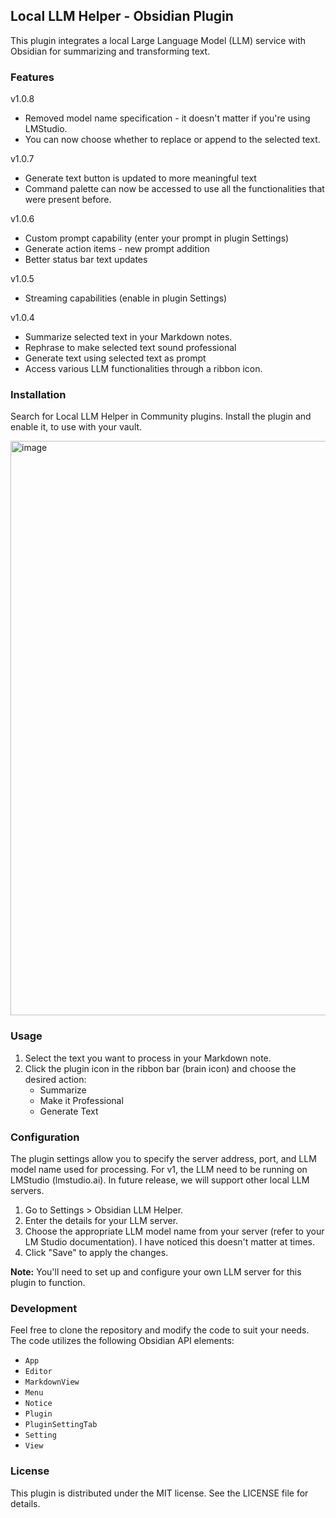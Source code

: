 ## Local LLM Helper - Obsidian Plugin

This plugin integrates a local Large Language Model (LLM) service with Obsidian for summarizing and transforming text.

### Features
v1.0.8
* Removed model name specification - it doesn't matter if you're using LMStudio.
* You can now choose whether to replace or append to the selected text.

v1.0.7
* Generate text button is updated to more meaningful text
* Command palette can now be accessed to use all the functionalities that were present before.

v1.0.6
* Custom prompt capability (enter your prompt in plugin Settings)
* Generate action items - new prompt addition
* Better status bar text updates

v1.0.5
* Streaming capabilities (enable in plugin Settings)
  
v1.0.4
* Summarize selected text in your Markdown notes.
* Rephrase to make selected text sound professional
* Generate text using selected text as prompt
* Access various LLM functionalities through a ribbon icon.

### Installation

Search for Local LLM Helper in Community plugins.
Install the plugin and enable it, to use with your vault.

<img width="919" alt="image" src="https://github.com/manimohans/obsidian-local-llm-helper/assets/19580586/456aecd3-1dd2-4266-897a-954ccf664ea6">


### Usage

1. Select the text you want to process in your Markdown note.
2. Click the plugin icon in the ribbon bar (brain icon) and choose the desired action:
    * Summarize
    * Make it Professional
    * Generate Text

### Configuration

The plugin settings allow you to specify the server address, port, and LLM model name used for processing. 
For v1, the LLM need to be running on LMStudio (lmstudio.ai). In future release, we will support other local LLM servers.

1. Go to Settings > Obsidian LLM Helper.
2. Enter the details for your LLM server.
3. Choose the appropriate LLM model name from your server (refer to your LM Studio documentation). I have noticed this doesn't matter at times.
4. Click "Save" to apply the changes.

**Note:** You'll need to set up and configure your own LLM server for this plugin to function.

### Development

Feel free to clone the repository and modify the code to suit your needs. The code utilizes the following Obsidian API elements:

* `App`
* `Editor`
* `MarkdownView`
* `Menu`
* `Notice`
* `Plugin`
* `PluginSettingTab`
* `Setting`
* `View`

### License

This plugin is distributed under the MIT license. See the LICENSE file for details.
